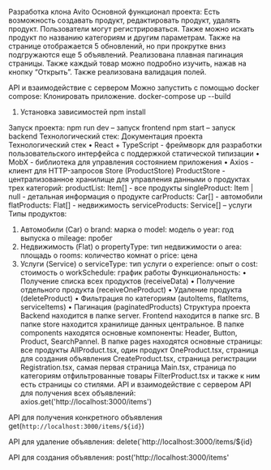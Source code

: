 Разработка клона Avito
Основной функционал проекта: Есть возможность создавать продукт, редактировать продукт, удалять продукт. Пользователи могут регистрироваться. Также можно искать продукт по названию категориям и другим параметрам. Также на странице отображается 5 обновлений, но при прокрутке вниз подгружаются еще 5 объявлений. Реализована плавная пагинация страницы. Также каждый товар можно подробно изучить, нажав на кнопку “Открыть”. Также реализована валидация полей. 

API и взаимодействие с сервером
Можно запустить с помощью docker compose:
Клонировать приложение. docker-compose up --build
1.	Установка зависимостей
npm install

Запуск проекта: 
npm run dev – запуск frontend
npm start – запуск backend
Технологический стек: 
Документация проекта
Технологический стек
•	React + TypeScript - фреймворк для разработки пользовательского интерфейса с поддержкой статической типизации
•	MobX - библиотека для управления состоянием приложения
•	Axios - клиент для HTTP-запросов
Store (ProductStore)
ProductStore - централизованное хранилище для управления данными о продуктах трех категорий:
productList: Item[] - все продукты
singleProduct: Item | null - детальная информация о продукте
carProducts: Car[] - автомобили
flatProducts: Flat[] - недвижимость
serviceProducts: Service[] – услуги
Типы продуктов:
1.	Автомобили (Car) 
o	brand: марка
o	model: модель
o	year: год выпуска
o	mileage: пробег
2.	Недвижимость (Flat) 
o	propertyType: тип недвижимости
o	area: площадь
o	rooms: количество комнат
o	price: цена
3.	Услуги (Service) 
o	serviceType: тип услуги
o	experience: опыт
o	cost: стоимость
o	workSchedule: график работы
Функциональность:
•	Получение списка всех продуктов (receiveData)
•	Получение отдельного продукта (receiveOneProduct)
•	Удаление продукта (deleteProduct)
•	Фильтрация по категориям (autoItems, flatItems, serviceItems)
•	Пагинация (paginatedProducts)
Структура проекта
Backend находится в папке server.
Frontend находится в папке src.
В папке store находится хранилище данных центральное.
В папке components находятся основные компоненты: Header, Button, Product, SearchPannel.
В папке pages находятся основные страницы: все продукты AllProduct.tsx, один продукт OneProduct.tsx, страница для создания объявления CreateProduct.tsx, страница регистрации Registration.tsx, самая первая страница Main.tsx, страница по категориям отфильтрованные товары FilterProduct.tsx и также к ним есть страницы со стилями. 
API и взаимодействие с сервером
API для получения всех объявлений:
axios.get('http://localhost:3000/items')

API для получения конкретного объявления
get(`http://localhost:3000/items/${id}`)

API для удаление объявления:
delete(`http://localhost:3000/items/${id}

API для создания объявления: 
post('http://localhost:3000/items'

